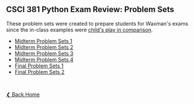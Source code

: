 ## CSCI 381 Python Exam Review: Problem Sets

These problem sets were created to prepare students for Waxman's exams since the in-class examples were [child's play in comparison](image.png).

- [Midterm Problem Sets 1](review/midterm-problem-sets1)
- [Midterm Problem Sets 2](review/midterm-problem-sets2)
- [Midterm Problem Sets 3](review/midterm-problem-sets3)
- [Midterm Problem Sets 4](review/midterm-problem-sets4)
- [Final Problem Sets 1](review/final-problem-sets1)
- [Final Problem Sets 2](review/final-problem-sets2)

&nbsp;

[❮ Back Home](../)
